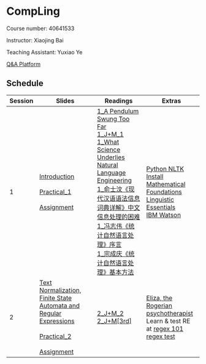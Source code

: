 # CompLing

Course number: 40641533

Instructor: Xiaojing Bai

Teaching Assistant: Yuxiao Ye

[Q&A Platform](https://piazza.com/tsinghua.edu.cn/fall2017/40641533)

## Schedule

Session | Slides | Readings | Extras
------- | ------ | -------- | -----
1 | [Introduction](https://bxjthu.github.io/CompLing/slides/1/)<br><br>[Practical_1](https://bxjthu.github.io/CompLing/slides/prac/prac_1.pdf)<br><br>[Assignment](https://bxjthu.github.io/CompLing/slides/1/#31) | [1_A Pendulum Swung Too Far](https://bxjthu.github.io/CompLing/readings/1_A_Pendulum_Swung_Too_Far.pdf)<br>[1_J+M_1](https://bxjthu.github.io/CompLing/readings/1_J+M_1.pdf)<br>[1_What Science Underlies Natural Language Engineering](https://bxjthu.github.io/CompLing/readings/1_What_Science_Underlies_Natural_Language_Engineering.pdf)<br>[1_俞士汶《现代汉语语法信息词典详解》中文信息处理的困难](https://bxjthu.github.io/CompLing/readings/1_俞士汶_现代汉语语法信息词典详解_中文信息处理的困难.pdf)<br>[1_冯志伟《统计自然语言处理》序言](https://bxjthu.github.io/CompLing/readings/1_冯志伟_统计自然语言处理_序言.pdf)<br>[1_宗成庆《统计自然语言处理》基本方法](https://bxjthu.github.io/CompLing/readings/1_宗成庆_统计自然语言处理_基本方法.pdf) | [Python NLTK Install](https://bxjthu.github.io/CompLing/readings/Python_NLTK_Install.pdf)<br>[Mathematical Foundations](https://bxjthu.github.io/CompLing/readings/pre_math_manning_schutze.pdf)<br>[Linguistic Essentials](https://bxjthu.github.io/CompLing/readings/pre_ling_manning_schutze.pdf)<br>[IBM Watson](http://tech.sina.com.cn/d/IBMWatson/)
2 |[Text Normalization, Finite State Automata and Regular Expressions](https://bxjthu.github.io/CompLing/slides/2/)<br><br>[Practical_2](https://bxjthu.github.io/CompLing/slides/prac/prac_2.pdf)<br><br>[Assignment](https://bxjthu.github.io/CompLing/slides/2/#37)| [2_J+M_2](https://bxjthu.github.io/CompLing/readings/2_J+M_2.pdf)<br>[2_J+M[3rd]](https://bxjthu.github.io/CompLing/readings/2_J+M[3rd]_words_corpora_normalization.pdf)| [Eliza, the Rogerian psychotherapist](http://psych.fullerton.edu/mbirnbaum/psych101/Eliza.htm)<br>Learn & test RE at [regex 101](https://regex101.com/) <br>[regex test](https://bxjthu.github.io/CompLing/readings/regex_test.txt)
